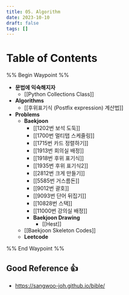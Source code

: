 ```yaml
---
title: 05. Algorithm
date: 2023-10-10
draft: false
tags: []
---
```

# Table of Contents
%% Begin Waypoint %%
- **문법에 익숙해지자**
	- [[Python Collections Class]]
- **Algorithms**
	- [[후위표기식 (Postfix expression) 계산법]]
- **Problems**
	- **Baekjoon**
		- [[1202번 보석 도둑]]
		- [[1700번 멀티탭 스케줄링]]
		- [[1715번 카드 정렬하기]]
		- [[1913번 회의실 배정]]
		- [[1918번 후위 표기식]]
		- [[1935번 후위 표기식2]]
		- [[2812번 크게 만들기]]
		- [[5585번 거스름돈]]
		- [[9012번 괄호]]
		- [[9093번 단어 뒤집기]]
		- [[10828번 스택]]
		- [[11000번 강의실 배정]]
		- **Baekjoon Drawing**
			- [[Hest]]
	- [[Baekjoon Skeleton Codes]]
	- **Leetcode**

%% End Waypoint %%


## Good Reference 👍
- https://sangwoo-joh.github.io/bible/